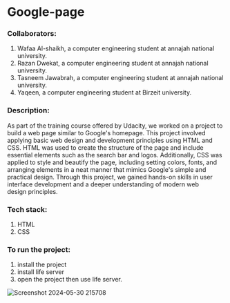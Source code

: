 # Google-page
### Collaborators:
1. Wafaa Al-shaikh, a computer engineering student at annajah national university.
2. Razan Dwekat, a computer engineering student at annajah national university.
3. Tasneem Jawabrah, a computer engineering student at annajah national university.
4. Yaqeen, a computer engineering student at Birzeit university.


### Description:
As part of the training course offered by Udacity, we worked on a project to build a web page similar to Google's homepage. This project involved applying basic web design and development principles using HTML and CSS. HTML was used to create the structure of the page and include essential elements such as the search bar and logos. Additionally, CSS was applied to style and beautify the page, including setting colors, fonts, and arranging elements in a neat manner that mimics Google's simple and practical design. Through this project, we gained hands-on skills in user interface development and a deeper understanding of modern web design principles.
### Tech stack:
1. HTML
2. CSS

### To run the project:
1. install the project
2. install life server
3. open the project then use life server.

  

![Screenshot 2024-05-30 215708](https://github.com/WafaaAlshaikh/Google-page/assets/160268722/9a190085-b591-43df-a35c-b05d6489ad77)



